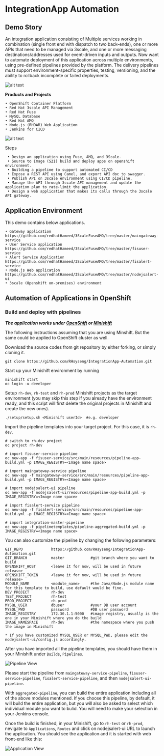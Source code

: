 # IntegrationApp Automation


## Demo Story

An integration application consisting of Multiple services working in combination (single front end with dispatch to two back-ends), one or more APIs that need to be managed via 3scale, and one or more messaging destinations/addresses used for event-driven inputs and outputs. Now want to automate deployment of this application across multiple environments, using pre-defined pipelines provided by the platform. The delivery pipelines must support environment-specific properties, testing, versioning, and the ability to rollback incomplete or failed deployments.

![alt text](images/outline.png "outline")




**Products and Projects**

    • OpenShift Container Platform
    • Red Hat 3scale API Management
    • Red Hat Fuse
    • MySQL Database
    • Red Hat AMQ
    • Node.js (RHOAR) Web Application
    • Jenkins for CICD


![alt text](images/image2.png "outline 2")



 Steps
 
     • Design an application using Fuse, AMQ, and 3Scale.
     • Source to Image (S2I) build and deploy apps on openshift environment.
     • Building a pipeline to support automated CI/CD
     • Expose a REST API using Camel, and export API doc to swagger.
     • Publish API on 3scale environment using CI/CD pipeline.
     • Manage the API through 3scale API management and update the application plan to rate-limit the application.
     • Design a web application that makes its calls through the 3scale API gateway.

## Application Environment

This demo contains below applications.

    • Gateway application https://github.com/redhatHameed/3ScaleFuseAMQ/tree/master/maingateway-service 
    • User Service application https://github.com/redhatHameed/3ScaleFuseAMQ/tree/master/fisuser-service
    • Alert Service Application https://github.com/redhatHameed/3ScaleFuseAMQ/tree/master/fisalert-service
    • Node.js Web application https://github.com/redhatHameed/3ScaleFuseAMQ/tree/master/nodejsalert-ui
    • 3scale (Openshift on-premises) environment

## Automation of Applications in OpenShift
### Build and deploy with pipelines
***The application works under [OpenShift](https://www.okd.io/) or [Minishift](https://www.okd.io/minishift/)***

The following instructions assuming that you are using Minshift. But the same could be applied to OpenShift cluster as well.

Download the source codes from git repository by either forking, or simply cloning it. 

```
git clone https://github.com/RHsyseng/IntegrationApp-Automation.git  
```
Start up your Minishift environment by running

```
minishift start
oc login -u developer
```

Setup `rh-dev`, `rh-test` and `rh-prod` Minishift projects as the target environment (you may skip this step if you already have the environment ready, and this script will first delete the original projects in Minishift and create the new ones).
    
```
./setup/setup.sh <Minishift userId>  #e.g. developer
```

Import the pipeline templates into your target project. For this case, it is `rh-dev`.

```
# switch to rh-dev project
oc project rh-dev

# import fisuser-service pipeline
oc new-app -f fisuser-service/src/main/resources/pipeline-app-build.yml -p IMAGE_REGISTRY=<Image name space>

# import maingateway-service pipeline
oc new-app -f maingateway-service/src/main/resources/pipeline-app-build.yml -p IMAGE_REGISTRY=<Image name space>

# import nodejsalert-ui pipeline
oc new-app -f nodejsalert-ui/resources/pipeline-app-build.yml -p IMAGE_REGISTRY=<Image name space>

# import fisalert-service pipeline
oc new-app -f fisalert-service/src/main/resources/pipeline-app-build.yml -p IMAGE_REGISTRY=<Image name space>

# import integration-master-pipeline
oc new-app -f pipelinetemplates/pipeline-aggregated-build.yml -p IMAGE_REGISTRY=<Image name space>

```

You can also customize the pipeline by changing the following parameters:

```
GIT_REPO             https://github.com/RHsyseng/IntegrationApp-Automation.git
GIT_BRANCH           master            #git branch where you want to build
OPENSHIFT_HOST       <leave it for now, will be used in future release>
OPENSHIFT_TOKEN      <leave it for now, will be used in future release>
MODULE_NAME          <module_name>     #the Java/Node.js module name for this template to build, use default would be fine.
DEV_PROJECT          rh-dev                
TEST_PROJECT         rh-test
PROD_PROJECT         rh-prod
MYSQL_USER           dbuser            #your DB user account
MYSQL_PWD            password          #DB user password
IMAGE_REGISTRY       172.30.1.1:5000   #image registry, usually is the one in your Minishift where you do the build
IMAGE_NAMESPACE      rh-dev            #the namespace where you push the image in Minishift

* If you have customized MYSQL_USER or MYSQL_PWD, please edit the nodejsalert-ui/config.js accordingly.
```
After you have imported all the pipeline templates, you should have them in your Minishift under `Builds`, `Pipelines`.

![Pipeline View](images/pipeline_import_view.png "Pipeline View")

Please start the pipeline from `maingateway-service-pipeline`, `fisuser-service-pipeline`, `fisalert-service-pipeline`, and then `nodejsalert-ui-pipeline`.

With `aggregated-pipeline`, you can build the entire application including all of the above modules mentioned. If you choose this pipeline, by default, it will build the entire application, but you will also be asked to select which individual module you want to bulid.  You will need to make your selection in your Jenkins console.

Once the build is finished, in your Minishift, go to `rh-test` or `rh-prod`, nevigate to `Applications`, `Routes` and click on nodejsalert-ui URL to launch the application.
You should see the application and it is started with web front-end like this: 

![Application View](images/application_launch_view.png "Application View")

